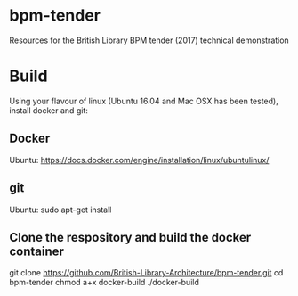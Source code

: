# bpm-tender
Resources for the British Library BPM tender (2017) technical demonstration

# Build
Using your flavour of linux (Ubuntu 16.04 and Mac OSX has been tested), install docker and git:

## Docker
Ubuntu: https://docs.docker.com/engine/installation/linux/ubuntulinux/
 
## git
Ubuntu: sudo apt-get install 

## Clone the respository and build the docker container
  git clone https://github.com/British-Library-Architecture/bpm-tender.git
  cd bpm-tender
  chmod a+x docker-build
  ./docker-build
  
